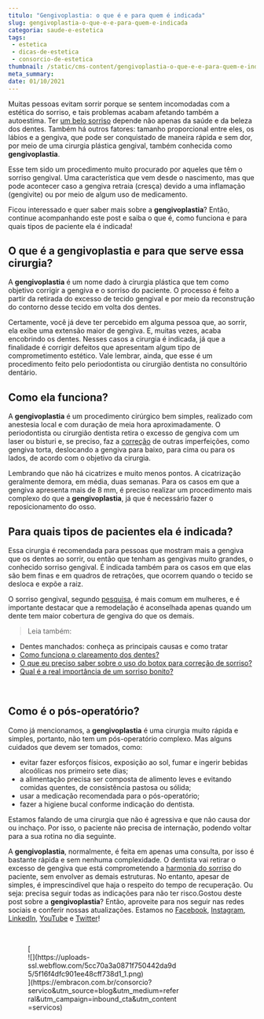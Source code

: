 ```yaml
---
titulo: "Gengivoplastia: o que é e para quem é indicada"
slug: gengivoplastia-o-que-e-e-para-quem-e-indicada
categoria: saude-e-estetica
tags:
 - estetica
 - dicas-de-estetica
 - consorcio-de-estetica
thumbnail: /static/cms-content/gengivoplastia-o-que-e-e-para-quem-e-indicada.jpg
meta_summary: 
date: 01/10/2021
---
```

Muitas pessoas evitam sorrir porque se sentem incomodadas com a estética do sorriso, e tais problemas acabam afetando também a autoestima. Ter [um belo sorriso](https://www.embracon.com.br/blog/qual-e-a-real-importancia-de-um-sorriso-bonito) depende não apenas da saúde e da beleza dos dentes. Também há outros fatores: tamanho proporcional entre eles, os lábios e a gengiva, que pode ser conquistado de maneira rápida e sem dor, por meio de uma cirurgia plástica gengival, também conhecida como **gengivoplastia**.

Esse tem sido um procedimento muito procurado por aqueles que têm o sorriso gengival. Uma característica que vem desde o nascimento, mas que pode acontecer caso a gengiva retraia (cresça) devido a uma inflamação (gengivite) ou por meio de algum uso de medicamento.

Ficou interessado e quer saber mais sobre a **gengivoplastia**? Então, continue acompanhando este post e saiba o que é, como funciona e para quais tipos de paciente ela é indicada!

O que é a gengivoplastia e para que serve essa cirurgia?
--------------------------------------------------------

A **gengivoplastia** é um nome dado à cirurgia plástica que tem como objetivo corrigir a gengiva e o sorriso do paciente. O processo é feito a partir da retirada do excesso de tecido gengival e por meio da reconstrução do contorno desse tecido em volta dos dentes.

Certamente, você já deve ter percebido em alguma pessoa que, ao sorrir, ela exibe uma extensão maior de gengiva. E, muitas vezes, acaba encobrindo os dentes. Nesses casos a cirurgia é indicada, já que a finalidade é corrigir defeitos que apresentam algum tipo de comprometimento estético. Vale lembrar, ainda, que esse é um procedimento feito pelo periodontista ou cirurgião dentista no consultório dentário.

Como ela funciona?
------------------

A **gengivoplastia** é um procedimento cirúrgico bem simples, realizado com anestesia local e com duração de meia hora aproximadamente. O periodontista ou cirurgião dentista retira o excesso de gengiva com um laser ou bisturi e, se preciso, faz a [correção](https://www.embracon.com.br/blog/o-que-eu-preciso-saber-sobre-o-uso-do-botox-para-correcao-de-sorriso) de outras imperfeições, como gengiva torta, deslocando a gengiva para baixo, para cima ou para os lados, de acordo com o objetivo da cirurgia.

Lembrando que não há cicatrizes e muito menos pontos. A cicatrização geralmente demora, em média, duas semanas. Para os casos em que a gengiva apresenta mais de 8 mm, é preciso realizar um procedimento mais complexo do que a **gengivoplastia**, já que é necessário fazer o reposicionamento do osso.

Para quais tipos de pacientes ela é indicada?
---------------------------------------------

Essa cirurgia é recomendada para pessoas que mostram mais a gengiva que os dentes ao sorrir, ou então que tenham as gengivas muito grandes, o conhecido sorriso gengival. É indicada também para os casos em que elas são bem finas e em quadros de retrações, que ocorrem quando o tecido se desloca e expõe a raiz.

O sorriso gengival, segundo [pesquisa](http://www.sorrisologia.com.br/noticia/sorriso-gengival-e-mais-comum-em-mulheres-especialista-no-assunto-indica-os-melhores-tratamentos_a2293/1), é mais comum em mulheres, e é importante destacar que a remodelação é aconselhada apenas quando um dente tem maior cobertura de gengiva do que os demais.

> Leia também:

- <a target="_blank">Dentes manchados: conheça as principais causas e como tratar</a>
- [Como funciona o clareamento dos dentes?](https://www.embracon.com.br/blog/como-funciona-o-clareamento-dos-dentes)
- [O que eu preciso saber sobre o uso do botox para correção de sorriso?](https://www.embracon.com.br/blog/o-que-eu-preciso-saber-sobre-o-uso-do-botox-para-correcao-de-sorriso)
- [Qual é a real importância de um sorriso bonito?](https://www.embracon.com.br/blog/qual-e-a-real-importancia-de-um-sorriso-bonito)

‍

Como é o pós-operatório?
------------------------

Como já mencionamos, a **gengivoplastia** é uma cirurgia muito rápida e simples, portanto, não tem um pós-operatório complexo. Mas alguns cuidados que devem ser tomados, como:

- evitar fazer esforços físicos, exposição ao sol, fumar e ingerir bebidas alcoólicas nos primeiro sete dias;
- a alimentação precisa ser composta de alimento leves e evitando comidas quentes, de consistência pastosa ou sólida;
- usar a medicação recomendada para o pós-operatório;
- fazer a higiene bucal conforme indicação do dentista.

Estamos falando de uma cirurgia que não é agressiva e que não causa dor ou inchaço. Por isso, o paciente não precisa de internação, podendo voltar para a sua rotina no dia seguinte.

A **gengivoplastia**, normalmente, é feita em apenas uma consulta, por isso é bastante rápida e sem nenhuma complexidade. O dentista vai retirar o excesso de gengiva que está comprometendo a [harmonia do sorriso](https://www.embracon.com.br/blog/qual-e-a-real-importancia-de-um-sorriso-bonito) do paciente, sem envolver as demais estruturas. No entanto, apesar de simples, é imprescindível que haja o respeito do tempo de recuperação. Ou seja: precisa seguir todas as indicações para não ter risco.Gostou deste post sobre a **gengivoplastia**? Então, aproveite para nos seguir nas redes sociais e conferir nossas atualizações. Estamos no [Facebook](https://www.facebook.com/embracon/), [Instagram](https://www.instagram.com/embraconoficial/), [LinkedIn](https://www.linkedin.com/company/1018875/), [YouTube](https://www.youtube.com/channel/UCL-Y0mv9zc73Iek48NLUBzQ) e [Twitter](https://twitter.com/embracon)!

‍

<figure class="w-richtext-figure-type-image w-richtext-align-center" style="max-width:310px">[<div>![](https://uploads-ssl.webflow.com/5cc70a3a0871f750442da9d5/5f16f4dfc901ee48cff738d1_1.png)</div>](https://embracon.com.br/consorcio?servico&utm_source=blog&utm_medium=referral&utm_campaign=inbound_cta&utm_content=servicos)</figure>
